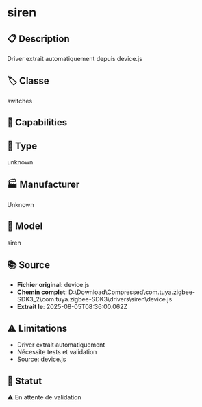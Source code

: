 # siren

## 📋 Description
Driver extrait automatiquement depuis device.js

## 🏷️ Classe
switches

## 🔧 Capabilities


## 📡 Type
unknown

## 🏭 Manufacturer
Unknown

## 📱 Model
siren

## 📚 Source
- **Fichier original**: device.js
- **Chemin complet**: D:\Download\Compressed\com.tuya.zigbee-SDK3_2\com.tuya.zigbee-SDK3\drivers\siren\device.js
- **Extrait le**: 2025-08-05T08:36:00.062Z

## ⚠️ Limitations
- Driver extrait automatiquement
- Nécessite tests et validation
- Source: device.js

## 🚀 Statut
⚠️ En attente de validation
